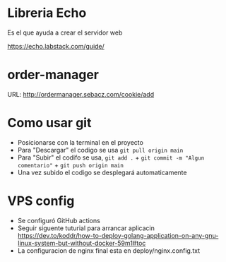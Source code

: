 # Libreria Echo

Es el que ayuda a crear el servidor web

https://echo.labstack.com/guide/

# order-manager

URL: http://ordermanager.sebacz.com/cookie/add

# Como usar git

- Posicionarse con la terminal en el proyecto
- Para "Descargar" el codigo se usa `git pull origin main`
- Para "Subir" el codifo se usa, `git add .` + `git commit -m "Algun comentario"` + `git push origin main`
- Una vez subido el codigo se desplegará automaticamente

# VPS config

- Se configuró GitHub actions
- Seguir siguente tuturial para arrancar aplicacin https://dev.to/koddr/how-to-deploy-golang-application-on-any-gnu-linux-system-but-without-docker-59m1#toc
- La configuracion de nginx final esta en deploy/nginx.config.txt
